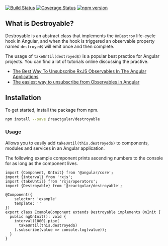 [![Build Status](https://travis-ci.org/reactgular/destroyable.svg?branch=master)](https://travis-ci.org/reactgular/destroyable)
[![Coverage Status](https://coveralls.io/repos/github/reactgular/destroyable/badge.svg?branch=master)](https://coveralls.io/github/reactgular/destroyable?branch=master)
[![npm version](https://badge.fury.io/js/%40reactgular%2Fdestroyable.svg)](https://badge.fury.io/js/%40reactgular%2Fdestroyable)

## What is Destroyable?

Destroyable is an abstract class that implements the `OnDestroy` life-cycle hook in Angular, and when the hook is triggered an observable 
property named `destroyed$` will emit once and then complete.

The usage of `takeUntil(destroyed$)` is a popular best practice for Angular projects. You can find a lot of tutorials online discussing the practive.

- [The Best Way To Unsubscribe RxJS Observables In The Angular Applications](https://blog.angularindepth.com/the-best-way-to-unsubscribe-rxjs-observable-in-the-angular-applications-d8f9aa42f6a0)
- [The easiest way to unsubscribe from Observables in Angular](https://medium.com/thecodecampus-knowledge/the-easiest-way-to-unsubscribe-from-observables-in-angular-5abde80a5ae3)

## Installation

To get started, install the package from npm.

```bash
npm install --save @reactgular/destroyable
```

### Usage

Allows you to easily add `takeUntil(this.destroyed$)` to components, modules and services in an Angular application.

The following example component prints ascending numbers to the console for as long as the component lives.

```
import {Component, OnInit} from '@angular/core';
import {interval} from 'rxjs';
import {takeUntil} from 'rxjs/operators';
import {Destroyable} from '@reactgular/destroyable';

@Component({
    selector: 'example'
    template: ''
})
export class ExampleComponent extends Destroyable implements OnInit {
  public ngOnInit(): void {
    interval(1000).pipe(
      takeUntil(this.destroyed$)
    ).subscribe(value => console.log(value));
  }
}
```

